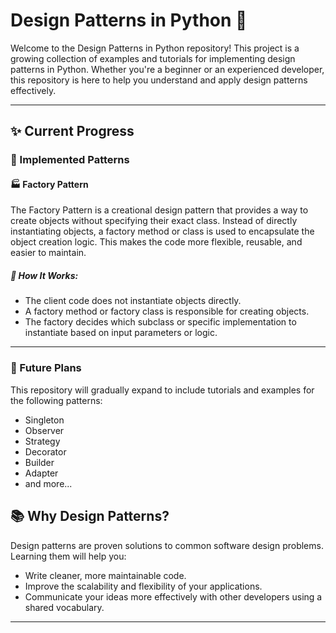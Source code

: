 # Design Patterns in Python 🐍

Welcome to the Design Patterns in Python repository! 
This project is a growing collection of examples and tutorials for implementing design patterns in Python. 
Whether you're a beginner or an experienced developer, this repository is here to help you understand and apply design patterns effectively.

---

## ✨ Current Progress

### 🚀 Implemented Patterns

#### 🏭 Factory Pattern
The Factory Pattern is a creational design pattern that provides a way to create objects without specifying their exact class. 
Instead of directly instantiating objects, a factory method or class is used to encapsulate the object creation logic. 
This makes the code more flexible, reusable, and easier to maintain.

##### 📖 How It Works:
- The client code does not instantiate objects directly.
- A factory method or factory class is responsible for creating objects.
- The factory decides which subclass or specific implementation to instantiate based on input parameters or logic.
  
---

### 🌱 Future Plans
This repository will gradually expand to include tutorials and examples for the following patterns:
- Singleton
- Observer
- Strategy
- Decorator
- Builder
- Adapter
- and more...

## 📚 Why Design Patterns?

Design patterns are proven solutions to common software design problems. Learning them will help you:
- Write cleaner, more maintainable code.
- Improve the scalability and flexibility of your applications.
- Communicate your ideas more effectively with other developers using a shared vocabulary.

---

